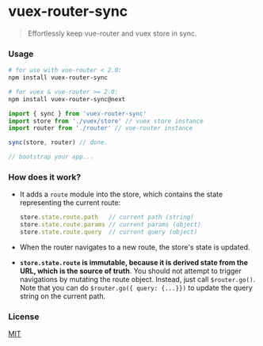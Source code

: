 # vuex-router-sync

> Effortlessly keep vue-router and vuex store in sync.

### Usage

``` bash
# for use with vue-router < 2.0:
npm install vuex-router-sync

# for vuex & vue-router >= 2.0:
npm install vuex-router-sync@next
```

``` js
import { sync } from 'vuex-router-sync'
import store from './vuex/store' // vuex store instance
import router from './router' // vue-router instance

sync(store, router) // done.

// bootstrap your app...
```

### How does it work?

- It adds a `route` module into the store, which contains the state representing the current route:

  ``` js
  store.state.route.path   // current path (string)
  store.state.route.params // current params (object)
  store.state.route.query  // current query (object)
  ```

- When the router navigates to a new route, the store's state is updated.

- **`store.state.route` is immutable, because it is derived state from the URL, which is the source of truth**. You should not attempt to trigger navigations by mutating the route object. Instead, just call `$router.go()`. Note that you can do `$router.go({ query: {...}})` to update the query string on the current path.

### License

[MIT](http://opensource.org/licenses/MIT)
